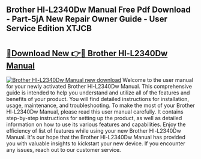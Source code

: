 ## Brother Hl-L2340Dw Manual Free Pdf Download - Part-5jA New Repair Owner Guide - User Service Edition XTJCB

# <h2><a href="http://bc41012.oget.top/?id=Brother+Hl-L2340Dw+Manual">🔗Download New 👉🔴 Brother Hl-L2340Dw Manual</a></h2>

[![Brother Hl-L2340Dw Manual new download](https://i.imgur.com/5g1atiW.png)](http://bc41012.oget.top/?id=Brother+Hl-L2340Dw+Manual)
Welcome to the user manual for your newly activated Brother Hl-L2340Dw Manual. This comprehensive guide is intended to help you understand and utilize all of the features and benefits of your product. You will find detailed instructions for installation, usage, maintenance, and troubleshooting. To make the most of your Brother Hl-L2340Dw Manual, please read this user manual carefully. It contains step-by-step instructions for setting up the product, as well as detailed information on how to use its various features and capabilities. Enjoy the efficiency of list of features while using your new Brother Hl-L2340Dw Manual. It's our hope that the Brother Hl-L2340Dw Manual has provided you with valuable insights to kickstart your new device. If you encounter any issues, reach out to our customer service.
